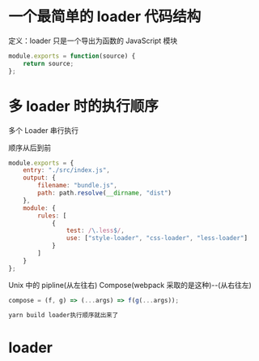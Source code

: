 # 一个最简单的 loader 代码结构

定义：loader 只是一个导出为函数的 JavaScript 模块

```javascript
module.exports = function(source) {
    return source;
};
```

# 多 loader 时的执行顺序

多个 Loader 串行执行

顺序从后到前

```javascript
module.exports = {
    entry: "./src/index.js",
    output: {
        filename: "bundle.js",
        path: path.resolve(__dirname, "dist")
    },
    module: {
        rules: [
            {
                test: /\.less$/,
                use: ["style-loader", "css-loader", "less-loader"]
            }
        ]
    }
};
```

Unix 中的 pipline(从左往右)
Compose(webpack 采取的是这种)--(从右往左)

```javascript
compose = (f, g) => (...args) => f(g(...args));
```

```bash
yarn build loader执行顺序就出来了
```


# loader